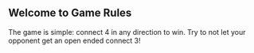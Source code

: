 ## Welcome to Game Rules

The game is simple: connect 4 in any direction to win.  Try to not let your opponent get an open ended connect 3!
